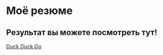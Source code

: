 # Моё резюме

## Результат вы можете посмотреть тут!

[Duck Duck Go]([https://duckduckgo.com](https://nik9707.github.io/CCV-resume-/)https://nik9707.github.io/CCV-resume-/)
